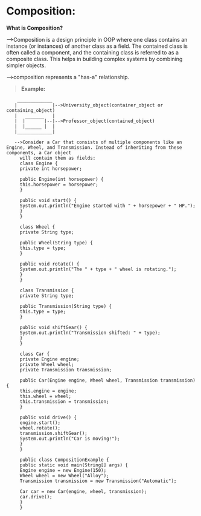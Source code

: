 # **Composition:**

**What is Composition?**

   -->Composition is a design principle in OOP where one class contains an instance (or instances) of another class as a field. The contained class is often called a 
      component, and the containing class is referred to as a composite class. This helps in building complex systems by combining simpler objects.
      
   -->composition represents a "has-a" relationship.

>**Example:**

        _____________ 
       |             |-->University_object(container_object or containing_object)
       |   _______   |
       |  |       |--|-->Professor_object(contained_object)
       |  |______ |  |
       |_____________|

       -->Consider a Car that consists of multiple components like an Engine, Wheel, and Transmission. Instead of inheriting from these components, a Car object 
         will contain them as fields:
         class Engine {
         private int horsepower;

         public Engine(int horsepower) {
         this.horsepower = horsepower;
         }

         public void start() {
         System.out.println("Engine started with " + horsepower + " HP.");
         }
         }

         class Wheel {
         private String type;

         public Wheel(String type) {
         this.type = type;
         }

         public void rotate() {
         System.out.println("The " + type + " wheel is rotating.");
         }
         }

         class Transmission {
         private String type;

         public Transmission(String type) {
         this.type = type;
         }

         public void shiftGear() {
         System.out.println("Transmission shifted: " + type);
         }
         }

         class Car {
         private Engine engine;
         private Wheel wheel;
         private Transmission transmission;

         public Car(Engine engine, Wheel wheel, Transmission transmission) {
         this.engine = engine;
         this.wheel = wheel;
         this.transmission = transmission;
         }

         public void drive() {
         engine.start();
         wheel.rotate();
         transmission.shiftGear();
         System.out.println("Car is moving!");
         }
         }

         public class CompositionExample {
         public static void main(String[] args) {
         Engine engine = new Engine(150);
         Wheel wheel = new Wheel("Alloy");
         Transmission transmission = new Transmission("Automatic");
        
         Car car = new Car(engine, wheel, transmission);
         car.drive();
         }
         }
       
